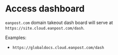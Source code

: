 # Access dashboard

`eanpost.com` domain takeout dash board will serve at
`https://site.cloud.eanpost.com/dash`.

Examples:

- `https://globaldocs.cloud.eanpost.com/dash`